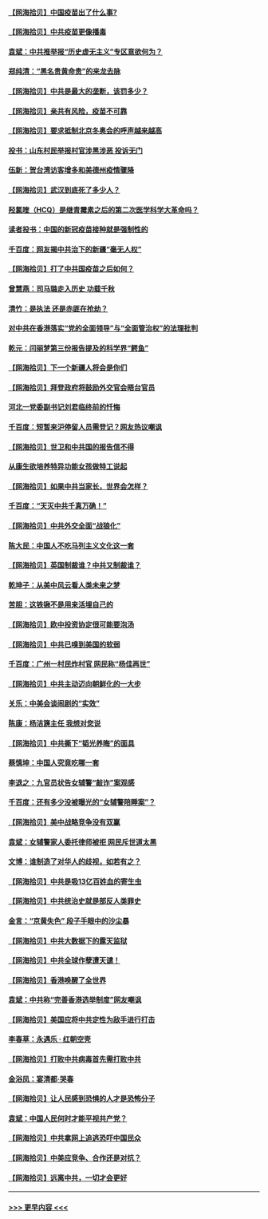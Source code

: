 #### [【网海拾贝】中国疫苗出了什么事?](../pages/nsc993/n12879124.md?t=04141752) 
#### [【网海拾贝】中共疫苗更像播毒](../pages/nsc993/n12876631.md?t=04141752) 
#### [袁斌：中共推举报“历史虚无主义”专区意欲何为？](../pages/nsc993/n12876530.md?t=04141752) 
#### [郑纯清：“黑名贵黄命贵”的来龙去脉](../pages/nsc993/n12875589.md?t=04141752) 
#### [【网海拾贝】中共是最大的垄断，该罚多少？](../pages/nsc993/n12874006.md?t=04141752) 
#### [【网海拾贝】亲共有风险，疫苗不可靠](../pages/nsc993/n12872224.md?t=04141752) 
#### [【网海拾贝】要求抵制北京冬奥会的呼声越来越高](../pages/nsc993/n12868962.md?t=04141752) 
#### [投书：山东村民举报村官涉黑涉恶 投诉无门](../pages/nsc993/n12869726.md?t=04141752) 
#### [伍新：贺台湾访客增多和美德州疫情骤降](../pages/nsc993/n12865651.md?t=04141752) 
#### [【网海拾贝】武汉到底死了多少人？](../pages/nsc993/n12863707.md?t=04141752) 
#### [羟氯喹（HCQ）是继青霉素之后的第二次医学科学大革命吗？](../pages/nsc993/n12638564.md?t=04141752) 
#### [读者投书：中国的新冠疫苗接种就是强制性的](../pages/nsc993/n12859932.md?t=04141752) 
#### [千百度：网友揭中共治下的新疆“毫无人权”](../pages/nsc993/n12858385.md?t=04141752) 
#### [【网海拾贝】打了中共国疫苗之后如何？](../pages/nsc993/n12857866.md?t=04141752) 
#### [曾慧燕：司马璐走入历史 功载千秋](../pages/nsc993/n12856996.md?t=04141752) 
#### [清竹：是执法 还是赤匪在抢劫？](../pages/nsc993/n12856952.md?t=04141752) 
#### [对中共在香港落实“党的全面领导”与“全面管治权”的法理批判](../pages/nsc993/n12856929.md?t=04141752) 
#### [乾元：闫丽梦第三份报告提及的科学界“鳄鱼”](../pages/nsc993/n12855985.md?t=04141752) 
#### [【网海拾贝】下一个新疆人将会是你们](../pages/nsc993/n12855864.md?t=04141752) 
#### [【网海拾贝】拜登政府将鼓励外交官会晤台官员](../pages/nsc993/n12853615.md?t=04141752) 
#### [河北一党委副书记刘君临终前的忏悔](../pages/nsc993/n12849420.md?t=04141752) 
#### [千百度：短暂来沪停留人员需登记？网友热议嘲讽](../pages/nsc993/n12853497.md?t=04141752) 
#### [【网海拾贝】世卫和中共国的报告信不得](../pages/nsc993/n12850902.md?t=04141752) 
#### [从康生欲培养特异功能女孩做特工说起](../pages/nsc993/n12849289.md?t=04141752) 
#### [【网海拾贝】如果中共当家长，世界会怎样？](../pages/nsc993/n12848436.md?t=04141752) 
#### [千百度：“天灭中共千真万确！”](../pages/nsc993/n12845659.md?t=04141752) 
#### [【网海拾贝】中共外交全面“战狼化”](../pages/nsc993/n12845607.md?t=04141752) 
#### [陈大民：中国人不吃马列主义文化这一套](../pages/nsc993/n12842496.md?t=04141752) 
#### [【网海拾贝】英国制裁谁？中共又制裁谁？](../pages/nsc993/n12840909.md?t=04141752) 
#### [乾坤子：从美中风云看人类未来之梦](../pages/nsc993/n12840590.md?t=04141752) 
#### [苦胆：这铁锹不是用来活埋自己的](../pages/nsc993/n12839512.md?t=04141752) 
#### [【网海拾贝】欧中投资协定很可能要泡汤](../pages/nsc993/n12835122.md?t=04141752) 
#### [【网海拾贝】中共已嗅到美国的软弱](../pages/nsc993/n12832411.md?t=04141752) 
#### [千百度：广州一村民炸村官 网民称“杨佳再世”](../pages/nsc993/n12832380.md?t=04141752) 
#### [【网海拾贝】中共主动迈向朝鲜化的一大步](../pages/nsc993/n12829887.md?t=04141752) 
#### [关乐：中美会谈闹剧的“实效”](../pages/nsc993/n12826698.md?t=04141752) 
#### [陈康：杨洁篪主任  我想对您说](../pages/nsc993/n12826609.md?t=04141752) 
#### [【网海拾贝】中共撕下“韬光养晦”的面具](../pages/nsc993/n12826459.md?t=04141752) 
#### [蔡慎坤：中国人究竟吃哪一套](../pages/nsc993/n12826010.md?t=04141752) 
#### [李退之：九官员状告女辅警“敲诈”案观感](../pages/nsc993/n12823984.md?t=04141752) 
#### [千百度：还有多少没被曝光的“女辅警陪睡案”？](../pages/nsc993/n12822136.md?t=04141752) 
#### [【网海拾贝】美中战略竞争没有双赢](../pages/nsc993/n12822105.md?t=04141752) 
#### [袁斌：女辅警家人委托律师被拒 网民斥世道太黑](../pages/nsc993/n12822004.md?t=04141752) 
#### [文博：谁制造了对华人的歧视，如若有之？](../pages/nsc993/n12821635.md?t=04141752) 
#### [【网海拾贝】中共是吸13亿百姓血的寄生虫](../pages/nsc993/n12819191.md?t=04141752) 
#### [【网海拾贝】中共统治史就是部反人类罪史](../pages/nsc993/n12816738.md?t=04141752) 
#### [金言：“京黄失色” 段子手眼中的沙尘暴](../pages/nsc993/n12815700.md?t=04141752) 
#### [【网海拾贝】中共大数据下的露天监狱](../pages/nsc993/n12811075.md?t=04141752) 
#### [【网海拾贝】中共全球作孽遭天谴！](../pages/nsc993/n12810258.md?t=04141752) 
#### [【网海拾贝】香港唤醒了全世界](../pages/nsc993/n12809100.md?t=04141752) 
#### [袁斌：中共称“完善香港选举制度”网友嘲讽](../pages/nsc993/n12808994.md?t=04141752) 
#### [【网海拾贝】美国应将中共定性为敌手进行打击](../pages/nsc993/n12806870.md?t=04141752) 
#### [李春草：永遇乐 · 红朝空壳](../pages/nsc993/n12805365.md?t=04141752) 
#### [【网海拾贝】打败中共病毒首先需打败中共](../pages/nsc993/n12803930.md?t=04141752) 
#### [金浴凤：宴清都‧哭春](../pages/nsc993/n12801601.md?t=04141752) 
#### [【网海拾贝】让人民感到恐惧的人才是恐怖分子](../pages/nsc993/n12799347.md?t=04141752) 
#### [袁斌：中国人民何时才能平视共产党？](../pages/nsc993/n12799306.md?t=04141752) 
#### [【网海拾贝】中共拿网上追逃恐吓中国民众](../pages/nsc993/n12796905.md?t=04141752) 
#### [【网海拾贝】中美应竞争、合作还是对抗？](../pages/nsc993/n12794675.md?t=04141752) 
#### [【网海拾贝】远离中共，一切才会更好](../pages/nsc993/n12793572.md?t=04141752) 

----
#### [ >>> 更早内容 <<< ](../indexes/nsc993-earlier.md)

